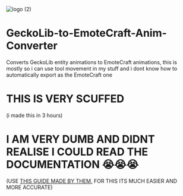 ![logo (2)](https://github.com/Ossyence/GeckoLib-to-EmoteCraft-Anim-Converter/assets/110287364/c253ada1-d3d2-46bf-a312-ab28d5429148) 
# GeckoLib-to-EmoteCraft-Anim-Converter
Converts GeckoLib entity animations to EmoteCraft animations, this is mostly so i can use tool movement in my stuff and i dont know how to automatically export as the EmoteCraft one

# THIS IS VERY SCUFFED
(i made this in 3 hours)

# I AM VERY DUMB AND DIDNT REALISE I COULD READ THE DOCUMENTATION 😭😭😭
(USE [THIS GUIDE MADE BY THEM,](https://github.com/KosmX/emotes/tree/dev/blender) FOR THIS ITS MUCH EASIER AND MORE ACCURATE)
